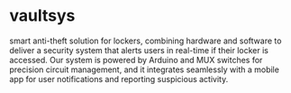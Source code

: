 # vaultsys
smart anti-theft solution for lockers, combining hardware and software to deliver a security system that alerts users in real-time if their locker is accessed. Our system is powered by Arduino and MUX switches for precision circuit management, and it integrates seamlessly with a mobile app for user notifications and reporting suspicious activity.

